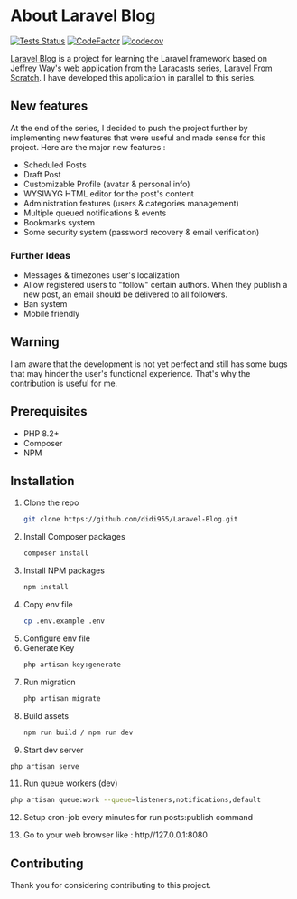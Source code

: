 # About Laravel Blog

[![Tests Status](https://github.com/didi955/Laravel-Blog/actions/workflows/tests.yml/badge.svg)](https://github.com/didi955/Laravel-Blog/actions/workflows/tests.yml)
[![CodeFactor](https://www.codefactor.io/repository/github/didi955/laravel-blog/badge)](https://www.codefactor.io/repository/github/didi955/laravel-blog)
[![codecov](https://codecov.io/gh/didi955/Laravel-Blog/branch/master/graph/badge.svg?token=2S5I3NLZDO)](https://codecov.io/gh/didi955/Laravel-Blog)

[Laravel Blog](https://blog.dylan-lannuzel.fr) is a project for learning the Laravel framework based on Jeffrey Way's web application from the [Laracasts](https://laracasts.com) series, [Laravel From Scratch](https://laravelfromscratch.com).
I have developed this application in parallel to this series.

## New features

At the end of the series, I decided to push the project further by implementing new features that were useful and made sense for this project.
Here are the major new features :

- Scheduled Posts
- Draft Post
- Customizable Profile (avatar & personal info)
- WYSIWYG HTML editor for the post's content
- Administration features (users & categories management)
- Multiple queued notifications & events
- Bookmarks system
- Some security system (password recovery & email verification)

### Further Ideas

- Messages & timezones user's localization
- Allow registered users to "follow" certain authors. When they publish a new post, an email should be delivered to all followers.
- Ban system
- Mobile friendly

## Warning

I am aware that the development is not yet perfect and still has some bugs that may hinder the user's functional experience.
That's why the contribution is useful for me.

## Prerequisites

* PHP 8.2+
* Composer
* NPM

## Installation

1. Clone the repo
   ```sh
   git clone https://github.com/didi955/Laravel-Blog.git
   ```
2. Install Composer packages
   ```sh
   composer install
   ```
4. Install NPM packages
   ```sh
   npm install
   ```
5. Copy env file
   ```sh
   cp .env.example .env
   ```
6. Configure env file
7. Generate Key
   ```sh
   php artisan key:generate
   ```
8. Run migration
   ```sh
   php artisan migrate
   ```
9. Build assets
   ```sh
   npm run build / npm run dev
   ```
10. Start dev server
   ```sh
   php artisan serve
   ```
11. Run queue workers (dev)
   ```sh
   php artisan queue:work --queue=listeners,notifications,default
   ```
12. Setup cron-job every minutes for run posts:publish command
    
13. Go to your web browser
    like : http//127.0.0.1:8080


## Contributing

Thank you for considering contributing to this project.

